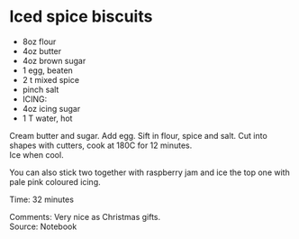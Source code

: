 # Iced spice biscuits

* 8oz flour
* 4oz butter
* 4oz brown sugar
* 1 egg, beaten
* 2 t mixed spice
* pinch salt
* ICING:
* 4oz icing sugar
* 1 T water, hot

Cream butter and sugar.  Add egg.  Sift in flour, spice and salt.  Cut into shapes with cutters, cook at 180C for 12 minutes.  
Ice when cool.

You can also stick two together with raspberry jam and ice the top one with pale pink coloured icing.

Time: 32 minutes  

Comments: Very nice as Christmas gifts.  
Source: Notebook

